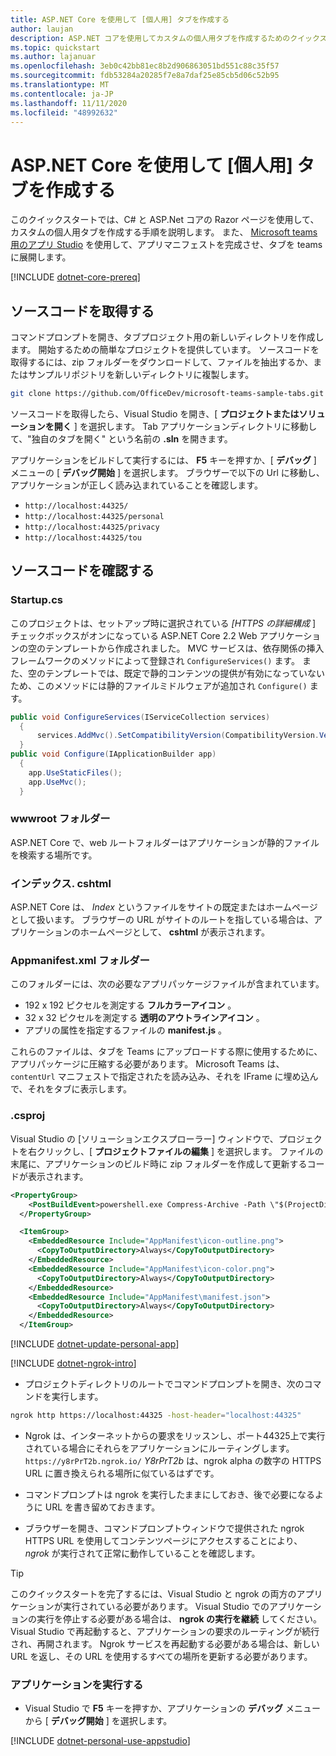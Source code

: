 ```yaml
---
title: ASP.NET Core を使用して [個人用] タブを作成する
author: laujan
description: ASP.NET コアを使用してカスタムの個人用タブを作成するためのクイックスタートガイド。
ms.topic: quickstart
ms.author: lajanuar
ms.openlocfilehash: 3eb0c42bb81ec8b2d906863051bd551c88c35f57
ms.sourcegitcommit: fdb53284a20285f7e8a7daf25e85cb5d06c52b95
ms.translationtype: MT
ms.contentlocale: ja-JP
ms.lasthandoff: 11/11/2020
ms.locfileid: "48992632"
---
```

# <a name="create-a-personal-tab-with-aspnet-core"></a>ASP.NET Core を使用して [個人用] タブを作成する

このクイックスタートでは、C# と ASP.Net コアの Razor ページを使用して、カスタムの個人用タブを作成する手順を説明します。 また、 [Microsoft teams 用のアプリ Studio](~/concepts/build-and-test/app-studio-overview.md) を使用して、アプリマニフェストを完成させ、タブを teams に展開します。

[!INCLUDE [dotnet-core-prereq](~/includes/tabs/dotnet-core-prereq.md)]

## <a name="get-the-source-code"></a>ソースコードを取得する

コマンドプロンプトを開き、タブプロジェクト用の新しいディレクトリを作成します。 開始するための簡単なプロジェクトを提供しています。 ソースコードを取得するには、zip フォルダーをダウンロードして、ファイルを抽出するか、またはサンプルリポジトリを新しいディレクトリに複製します。

```bash
git clone https://github.com/OfficeDev/microsoft-teams-sample-tabs.git
```

ソースコードを取得したら、Visual Studio を開き、[ **プロジェクトまたはソリューションを開く** ] を選択します。 Tab アプリケーションディレクトリに移動して、"独自のタブを開く" という名前の **.sln** を開きます。

アプリケーションをビルドして実行するには、 **F5** キーを押すか、[ **デバッグ** ] メニューの [ **デバッグ開始** ] を選択します。 ブラウザーで以下の Url に移動し、アプリケーションが正しく読み込まれていることを確認します。

- `http://localhost:44325/`
- `http://localhost:44325/personal`
- `http://localhost:44325/privacy`
- `http://localhost:44325/tou`

## <a name="review-the-source-code"></a>ソースコードを確認する

### <a name="startupcs"></a>Startup.cs

このプロジェクトは、セットアップ時に選択されている *[HTTPS の詳細構成* ] チェックボックスがオンになっている ASP.NET Core 2.2 Web アプリケーションの空のテンプレートから作成されました。 MVC サービスは、依存関係の挿入フレームワークのメソッドによって登録され `ConfigureServices()` ます。 また、空のテンプレートでは、既定で静的コンテンツの提供が有効になっていないため、このメソッドには静的ファイルミドルウェアが追加され `Configure()` ます。

```csharp
public void ConfigureServices(IServiceCollection services)
  {
      services.AddMvc().SetCompatibilityVersion(CompatibilityVersion.Version_2_2);
  }
public void Configure(IApplicationBuilder app)
  {
    app.UseStaticFiles();
    app.UseMvc();
  }
```

### <a name="wwwroot-folder"></a>wwwroot フォルダー

ASP.NET Core で、web ルートフォルダーはアプリケーションが静的ファイルを検索する場所です。

### <a name="indexcshtml"></a>インデックス. cshtml

ASP.NET Core は、 *Index* というファイルをサイトの既定またはホームページとして扱います。 ブラウザーの URL がサイトのルートを指している場合は、アプリケーションのホームページとして、 **cshtml** が表示されます。

### <a name="appmanifest-folder"></a>Appmanifest.xml フォルダー

このフォルダーには、次の必要なアプリパッケージファイルが含まれています。

- 192 x 192 ピクセルを測定する **フルカラーアイコン** 。
- 32 x 32 ピクセルを測定する **透明のアウトラインアイコン** 。
- アプリの属性を指定するファイルの **manifest.js** 。

これらのファイルは、タブを Teams にアップロードする際に使用するために、アプリパッケージに圧縮する必要があります。 Microsoft Teams は、 `contentUrl` マニフェストで指定されたを読み込み、それを IFrame に埋め込んで、それをタブに表示します。

### <a name="csproj"></a>.csproj

Visual Studio の [ソリューションエクスプローラー] ウィンドウで、プロジェクトを右クリックし、[ **プロジェクトファイルの編集** ] を選択します。 ファイルの末尾に、アプリケーションのビルド時に zip フォルダーを作成して更新するコードが表示されます。

```xml
<PropertyGroup>
    <PostBuildEvent>powershell.exe Compress-Archive -Path \"$(ProjectDir)AppManifest\*\" -DestinationPath \"$(TargetDir)tab.zip\" -Force</PostBuildEvent>
  </PropertyGroup>

  <ItemGroup>
    <EmbeddedResource Include="AppManifest\icon-outline.png">
      <CopyToOutputDirectory>Always</CopyToOutputDirectory>
    </EmbeddedResource>
    <EmbeddedResource Include="AppManifest\icon-color.png">
      <CopyToOutputDirectory>Always</CopyToOutputDirectory>
    </EmbeddedResource>
    <EmbeddedResource Include="AppManifest\manifest.json">
      <CopyToOutputDirectory>Always</CopyToOutputDirectory>
    </EmbeddedResource>
  </ItemGroup>
```

[!INCLUDE  [dotnet-update-personal-app](~/includes/tabs/dotnet-update-personal-app.md)]

[!INCLUDE [dotnet-ngrok-intro](~/includes/tabs/dotnet-ngrok-intro.md)]

- プロジェクトディレクトリのルートでコマンドプロンプトを開き、次のコマンドを実行します。

```bash
ngrok http https://localhost:44325 -host-header="localhost:44325"
```

- Ngrok は、インターネットからの要求をリッスンし、ポート44325上で実行されている場合にそれらをアプリケーションにルーティングします。  `https://y8rPrT2b.ngrok.io/` *Y8rPrT2b* は、ngrok alpha の数字の HTTPS URL に置き換えられる場所に似ているはずです。

- コマンドプロンプトは ngrok を実行したままにしておき、後で必要になるように URL を書き留めておきます。

- ブラウザーを開き、コマンドプロンプトウィンドウで提供された ngrok HTTPS URL を使用してコンテンツページにアクセスすることにより、 *ngrok* が実行されて正常に動作していることを確認します。

>[!TIP]
>このクイックスタートを完了するには、Visual Studio と ngrok の両方のアプリケーションが実行されている必要があります。 Visual Studio でのアプリケーションの実行を停止する必要がある場合は、 **ngrok の実行を継続** してください。 Visual Studio で再起動すると、アプリケーションの要求のルーティングが続行され、再開されます。 Ngrok サービスを再起動する必要がある場合は、新しい URL を返し、その URL を使用するすべての場所を更新する必要があります。

### <a name="run-your-application"></a>アプリケーションを実行する

- Visual Studio で **F5** キーを押すか、アプリケーションの **デバッグ** メニューから [ **デバッグ開始** ] を選択します。

[!INCLUDE [dotnet-personal-use-appstudio](~/includes/tabs/dotnet-personal-use-appstudio.md)]
